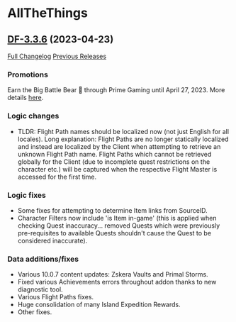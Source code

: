 # AllTheThings

## [DF-3.3.6](https://github.com/DFortun81/AllTheThings/tree/DF-3.3.6) (2023-04-23)
[Full Changelog](https://github.com/DFortun81/AllTheThings/compare/DF-3.3.5...DF-3.3.6) [Previous Releases](https://github.com/DFortun81/AllTheThings/releases)

### Promotions

Earn the Big Battle Bear 🐻 through Prime Gaming until April 27, 2023. More details [here](https://worldofwarcraft.blizzard.com/en-us/news/23922954).

### Logic changes

- TLDR: Flight Path names should be localized now (not just English for all locales). Long explanation: Flight Paths are no longer statically localized and instead are localized by the Client when attempting to retrieve an unknown Flight Path name. Flight Paths which cannot be retrieved globally for the Client (due to incomplete quest restrictions on the character etc.) will be captured when the respective Flight Master is accessed for the first time.

### Logic fixes

- Some fixes for attempting to determine Item links from SourceID.
- Character Filters now include 'is Item in-game' (this is applied when checking Quest inaccuracy... removed Quests which were previously pre-requisites to available Quests shouldn't cause the Quest to be considered inaccurate).

### Data additions/fixes

- Various 10.0.7 content updates: Zskera Vaults and Primal Storms.
- Fixed various Achievements errors throughout addon thanks to new diagnostic tool.
- Various Flight Paths fixes.
- Huge consolidation of many Island Expedition Rewards.
- Other fixes.
